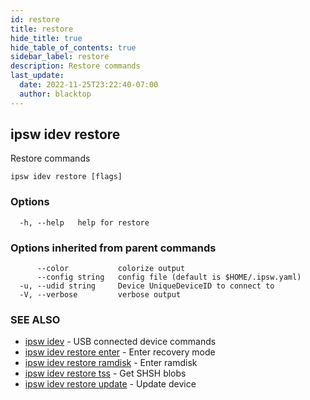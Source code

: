 ```yaml
---
id: restore
title: restore
hide_title: true
hide_table_of_contents: true
sidebar_label: restore
description: Restore commands
last_update:
  date: 2022-11-25T23:22:40-07:00
  author: blacktop
---
```

## ipsw idev restore

Restore commands

```
ipsw idev restore [flags]
```

### Options

```
  -h, --help   help for restore
```

### Options inherited from parent commands

```
      --color           colorize output
      --config string   config file (default is $HOME/.ipsw.yaml)
  -u, --udid string     Device UniqueDeviceID to connect to
  -V, --verbose         verbose output
```

### SEE ALSO

* [ipsw idev](/docs/cli/ipsw/idev)	 - USB connected device commands
* [ipsw idev restore enter](/docs/cli/ipsw/idev/restore/enter)	 - Enter recovery mode
* [ipsw idev restore ramdisk](/docs/cli/ipsw/idev/restore/ramdisk)	 - Enter ramdisk
* [ipsw idev restore tss](/docs/cli/ipsw/idev/restore/tss)	 - Get SHSH blobs
* [ipsw idev restore update](/docs/cli/ipsw/idev/restore/update)	 - Update device

